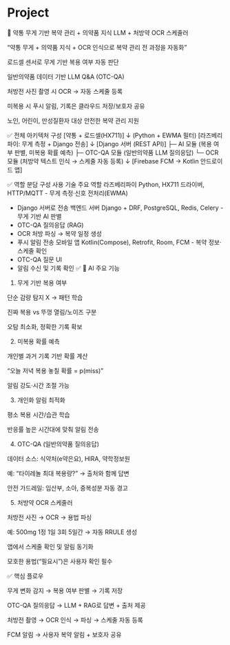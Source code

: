 # Project

💊 약통 무게 기반 복약 관리 + 의약품 지식 LLM + 처방약 OCR 스케줄러

“약통 무게 + 의약품 지식 + OCR 인식으로 복약 관리 전 과정을 자동화”

로드셀 센서로 무게 기반 복용 여부 자동 판단

일반의약품 데이터 기반 LLM Q&A (OTC-QA)

처방전 사진 촬영 시 OCR → 자동 스케줄 등록

미복용 시 푸시 알림, 기록은 클라우드 저장/보호자 공유

노인, 어린이, 만성질환자 대상 안전한 복약 관리 지원

✅ 전체 아키텍처 구성
[약통 + 로드셀(HX711)]
        ↓ (Python + EWMA 필터)
[라즈베리파이: 무게 측정 + Django 전송]
        ↓
[Django 서버 (REST API)]
   ├─ AI 모듈 (복용 여부 판별, 미복용 확률 예측)
   ├─ OTC-QA 모듈 (일반의약품 LLM 질의응답)
   └─ OCR 모듈 (처방약 텍스트 인식 → 스케줄 자동 등록)
        ↓
[Firebase FCM → Kotlin 안드로이드 앱]

✅ 역할 분담
구성	사용 기술	주요 역할
라즈베리파이	Python, HX711 드라이버, HTTP/MQTT	- 무게 측정·신호 전처리(EWMA)
- Django 서버로 전송
백엔드 서버	Django + DRF, PostgreSQL, Redis, Celery	- 무게 기반 AI 판별
- OTC-QA 질의응답 (RAG)
- OCR 처방 파싱 → 복약 일정 생성
- 푸시 알림 전송
모바일 앱	Kotlin(Compose), Retrofit, Room, FCM	- 복약 정보·스케줄 확인
- OTC-QA 질문 UI
- 알림 수신 및 기록 확인
✅ 🎯 AI 주요 기능
1. 무게 기반 복용 여부

단순 감량 탐지 X → 패턴 학습

진짜 복용 vs 뚜껑 열림/노이즈 구분

오탐 최소화, 정확한 기록 확보

2. 미복용 확률 예측

개인별 과거 기록 기반 확률 계산

“오늘 저녁 복용 놓칠 확률 = p(miss)”

알림 강도·시간 조절 가능

3. 개인화 알림 최적화

평소 복용 시간/습관 학습

반응률 높은 시간대에 맞춰 알림 전송

4. OTC-QA (일반의약품 질의응답)

데이터 소스: 식약처(e약은요), HIRA, 약학정보원

예: “타이레놀 최대 복용량?” → 출처와 함께 답변

안전 가드레일: 임산부, 소아, 중복성분 자동 경고

5. 처방약 OCR 스케줄러

처방전 사진 → OCR → 용법 파싱

예: 500mg 1정 1일 3회 5일간 → 자동 RRULE 생성

앱에서 스케줄 확인 및 알림 동기화

모호한 용법(“필요시”)은 사용자 확인 필수

✅ 핵심 플로우

무게 변화 감지 → 복용 여부 판별 → 기록 저장

OTC-QA 질의응답 → LLM + RAG로 답변 + 출처 제공

처방전 촬영 → OCR 인식 → 파싱 → 스케줄 자동 등록

FCM 알림 → 사용자 복약 알림 + 보호자 공유
